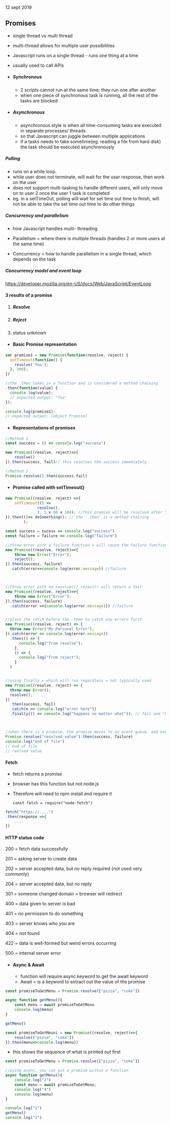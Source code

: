 12 sept 2019

## Promises

- single thread vs multi thread
- multi-thread allows for multiple user possibilities
- Javascript runs on a single thread - runs one thing at a time 
- usually used to call APIs



- ##### Synchronous 

  - 2 scripts cannot run at the same time; they run one after another
  - when one piece of synchronous task is running, all the rest of the tasks are blocked

- ##### Asynchronous

  - asynchronous style is when all time-consuming tasks are executed in separate processes/ threads 
  - so that Javascript can juggle between multiple applications
  - if a tasks needs to take sometime(eg. reading a file from hard disk) the task should be executed asynchronously



##### Polling

- runs on a while loop. 
- while user does not terminate, will wait for the user response, then work on the user
- does not support multi-tasking to handle different users, will only move on to user 2 once the user 1 task is completed 
- eg. in a setTimeOut, polling will wait for set time out time to finish, will not be able to take the set time out time to do other things



##### Concurrency and parallelism 

- how Javascript handles multi- threading 

- Parallelism = where there is multiple threads (handles 2 or more users at the same time)

- Concurrency = how to handle parallelism in a single thread, which depends on the task 




##### Concurrency model and event loop

https://developer.mozilla.org/en-US/docs/Web/JavaScript/EventLoop



#### 3 results of a promise

1. ##### Resolve

2. ##### Reject

3. status unknown



- #### Basic Promise representation

```js
var promise1 = new Promise(function(resolve, reject) {
  setTimeout(function() {
    resolve('foo');
  }, 300);
})

//the .then takes in a function and is considered a method chaining
.then(function(value) {
  console.log(value);
  // expected output: "foo"
});

console.log(promise1);
// expected output: [object Promise]
```



- #### Representations of promises

```js
//Method 1
const success = () => console.log("success")

new Promise((resolve, reject)=>{
    resolve()
}).then(success, fail)// this resolves the success immediately

//Method 2
Promise.resolve().then(success,fail)

```



- #### Promise called with setTimeout()

```js
new Promise((resolve, reject) =>{
    setTimeout(() =>
              resolve(),
              ), 5 x 60 x 100); //this promise will be resolved after 5 mins
}).then(()=> doSomething(); // the `.then` is a method chaining
        );
```



```js
const success = sucess => console.log("success")
const failure = failure => console.log("failure")

//throw error with a failure function = will cause the failure function to execute but not the catch function
new Promise((resolve, reject)=>{
    throw new Error("Error");
    reject();
}).then(success, failure)
  .catch(error=>console.log(error.message)) //failure



//throw error with no resolve()/ reject() will return a fail
new Promise((resolve, reject)=>{
    throw new Error("Error");
}).then(success, failure)
  .catch(error =>{console.log(error.message)}) //failure


//place the catch before the .then to catch any errors first
new Promise((resolve, reject) => {
  throw new Error("My Personal Error");
}).catch(error => console.log(error.message))
  .then(() => {
      console.log("from resolve");
    },
    () => {
      console.log("from reject");
    }
  )


//using finally = which will run regardless = not typically used
new Promise((resolve, reject) => {
  throw new Error();
  resolve();
})
  .then(success, fail)
  .catch(e => console.log("error here"))
  .finally(() => console.log("happens no matter what")); // fail and "happens no matter what"



//when there is a promise, the promise moves to an event queue, and executes all the other code first before the promises
Promise.resolve("resolved value").then(success, failure)
console.log("end of file")
// end of file
// reolved value
```



#### Fetch

- fetch returns a promise

- browser has this function but not node.js 

- Therefore will need to npm install and require it 

  `const fetch = require("node-fetch")`

```js
fetch("https://....")
.then(response =>{
    ....
})

```



#### HTTP status code

200 = fetch data successfully 

201 = asking server to create data 

202 = server accepted data, but no reply required (not used very commonly)

204 = server accepted data, but no reply 

301 = someone changed domain = browser will redirect 

400 = data given to server is bad 

401 = no permission to do something 

403 = server knows who you are

404 = not found

422 = data is well-formed but weird errors occurring

500 = internal server error



- #### Async & Await

  - function will require async keyword to get the await keyword
  - Await = is a keyword to extract out the value of the promise 

```js
const promiseToGetMenu = Promise.resolve(["pizza", "coke"])

async function getMenu(){
    const menu = await promiseToGetMenu
    console.log(menu)
}

getMenu()
```

```js
const promiseToGetMeuni = new Promise((resolve, reject)=>{
    resolve(["pizza", "coke"])
}).then(menu=>console.log(menu))
```



- this shows the sequence of what is printed out first 

```js
const promiseToGetMenu = Promise.resolve(["pizza", "coke"])

//using async, you can put a promise within a function
async function getMenu(){
    console.log("2")
    const menu = await promiseToGetMenu;
    console.log("4")
    console.log(menu)
}

console.log("1")
getMenu()
console.log("3")
```

